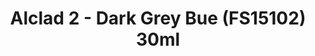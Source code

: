 ---
layout: product
title: "Alclad 2 - Dark Grey Bue (FS15102) 30ml"
price: "TBA" 
desc: "N/A"
img_path: "/assets/img/ALCE616.jpg"
brand: "N/A"
available: false
special_offer: false
new: false
soon: false
cat: "040000"
subcat: "040300"
subsubcat: "0N/A"
sifra: "ALCE616"
popular: false
---
